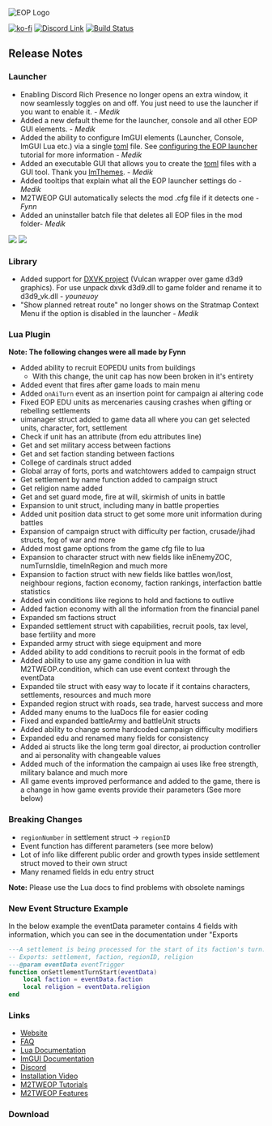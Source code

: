 ![EOP Logo](https://i.imgur.com/jqzoYoQ.png)

[![ko-fi](https://ko-fi.com/img/githubbutton_sm.svg)](https://ko-fi.com/D1D4DZTHG)
[![Discord Link](https://img.shields.io/discord/713369537948549191?color=red&label=Discord&style=for-the-badge)](https://discord.gg/Epqjm8u2WK)
[![Build Status](https://img.shields.io/github/v/release/youneuoy/M2TWEOP-library?label=Download&style=for-the-badge)](#download)

## **Release Notes**

### **Launcher**
- Enabling Discord Rich Presence no longer opens an extra window, it now seamlessly toggles on and off. You just need to use the launcher if you want to enable it. - *Medik*
- Added a new default theme for the launcher, console and all other EOP GUI elements. - *Medik*
- Added the ability to configure ImGUI elements (Launcher, Console, ImGUI Lua etc.) via  a single [toml](https://toml.io/en/) file. See [configuring the EOP launcher](https://youneuoy.github.io/M2TWEOP-library/M2TWEOP_LAUNCHER_SETTINGS.html) tutorial for more information - *Medik*
- Added an executable GUI that allows you to create the [toml](https://toml.io/en/) files with a GUI tool. Thank you [ImThemes](https://github.com/Patitotective/ImThemes). - *Medik*
- Added tooltips that explain what all the EOP launcher settings do - *Medik*
- M2TWEOP GUI automatically selects the mod .cfg file if it detects one - *Fynn*
- Added an uninstaller batch file that deletes all EOP files in the mod folder- *Medik*

![](https://i.imgur.com/Pl02p1W.png)
![](https://i.imgur.com/h8UlYMT.png)

### **Library**
- Added support for [DXVK project](https://github.com/doitsujin/dxvk) (Vulcan wrapper over game d3d9 graphics). For use unpack dxvk d3d9.dll to game folder and rename it to d3d9_vk.dll  - *youneuoy*
- "Show planned retreat route" no longer shows on the Stratmap Context Menu if the option is disabled in the launcher - *Medik*

### **Lua Plugin**

**Note: The following changes were all made by Fynn**

- Added ability to recruit EOPEDU units from buildings
  - With this change, the unit cap has now been broken in it's entirety
- Added event that fires after game loads to main menu
- Added `onAiTurn` event as an insertion point for campaign ai altering code
- Fixed EOP EDU units as mercenaries causing crashes when gifting or rebelling settlements
- uimanager struct added to game data all where you can get selected units, character, fort, settlement
- Check if unit has an attribute (from edu attributes line)
- Get and set military access between factions
- Get and set faction standing between factions
- College of cardinals struct added
- Global array of forts, ports and watchtowers added to campaign struct
- Get settlement by name function added to campaign struct
- Get religion name added
- Get and set guard mode, fire at will, skirmish of units in battle
- Expansion to unit struct, including many in battle properties
- Added unit position data struct to get some more unit information during battles
- Expansion of campaign struct with difficulty per faction, crusade/jihad structs, fog of war and more
- Added most game options from the game cfg file to lua
- Expansion to character struct with new fields like inEnemyZOC, numTurnsIdle, timeInRegion and much more
- Expansion to faction struct with new fields like battles won/lost, neighbour regions, faction economy, faction rankings, interfaction battle statistics
- Added win conditions like regions to hold and factions to outlive
- Added faction economy with all the information from the financial panel
- Expanded sm factions struct
- Expanded settlement struct with capabilities, recruit pools, tax level, base fertility and more
- Expanded army struct with siege equipment and more
- Added ability to add conditions to recruit pools in the format of edb
- Added ability to use any game condition in lua with M2TWEOP.condition, which can use event context through the eventData
- Expanded tile struct with easy way to locate if it contains characters, settlements, resources and much more
- Expanded region struct with roads, sea trade, harvest success and more
- Added many enums to the luaDocs file for easier coding
- Fixed and expanded battleArmy and battleUnit structs
- Added ability to change some hardcoded campaign difficulty modifiers
- Expanded edu and renamed many fields for consistency
- Added ai structs like the long term goal director, ai production controller and ai personality with changeable values
- Added much of the information the campaign ai uses like free strength, military balance and much more
- All game events improved performance and added to the game, there is a change in how game events provide their parameters (See more below)

### **Breaking Changes**
- `regionNumber` in settlement struct -> `regionID`
- Event function has different parameters (see more below)
- Lot of info like different public order and growth types inside settlement struct moved to their own struct
- Many renamed fields in edu entry struct

**Note:** Please use the Lua docs to find problems with obsolete namings

### New Event Structure Example
In the below example the eventData parameter contains 4 fields with information, which you can see in the documentation under "Exports

```lua
---A settlement is being processed for the start of its faction's turn.
-- Exports: settlement, faction, regionID, religion
---@param eventData eventTrigger 
function onSettlementTurnStart(eventData)
    local faction = eventData.faction
    local religion = eventData.religion
end 
```
<!-- ### **ImGUI** -->

<!-- ### **Documentation** -->

### **Links**

- [Website](https://youneuoy.github.io/M2TWEOP-library/)
- [FAQ](https://youneuoy.github.io/M2TWEOP-library/faq.html)
- [Lua Documentation](https://youneuoy.github.io/M2TWEOP-library/_static/LuaLib/index.html)
- [ImGUI Documentation](https://youneuoy.github.io/M2TWEOP-library/_static/LuaLib/extra/readme_imgui.md.html)
- [Discord](https://discord.gg/Epqjm8u2WK)
- [Installation Video](https://youtu.be/caOiB0NaGGI?t=67)
- [M2TWEOP Tutorials](https://www.youtube.com/playlist?list=PLi6V3nVH22N7ZfjfOuivGKHnNRAlBaTQd)
- [M2TWEOP Features](https://www.youtube.com/playlist?list=PLi6V3nVH22N6R7IGupVDwfyiPm6-d6rlU)

### **Download**

<a id="download"></a>
